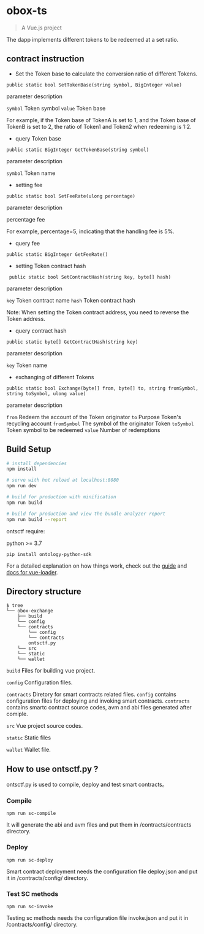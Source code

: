 # obox-ts

> A Vue.js project

The dapp implements different tokens to be redeemed at a set ratio.


## contract instruction

* Set the Token base to calculate the conversion ratio of different Tokens.

```
public static bool SetTokenBase(string symbol, BigInteger value)
```

parameter description

`symbol`   Token symbol
`value`    Token base

For example, if the Token base of TokenA is set to 1, and the Token base of TokenB is set to 2, the ratio of Token1 and Token2 when redeeming is 1:2.

* query Token base

```
public static BigInteger GetTokenBase(string symbol)
```

parameter description

`symbol`   Token name

* setting fee

```
public static bool SetFeeRate(ulong percentage)
```

parameter description

percentage   fee

For example, percentage=5, indicating that the handling fee is 5%.

* query fee

```
public static BigInteger GetFeeRate()
```

* setting Token contract hash

```
 public static bool SetContractHash(string key, byte[] hash)
```

parameter description

`key` Token contract name
`hash` Token contract hash

Note: When setting the Token contract address, you need to reverse the Token address.

* query contract hash

```
public static byte[] GetContractHash(string key)
```

parameter description

`key` Token name

* exchanging of different Tokens

```
public static bool Exchange(byte[] from, byte[] to, string fromSymbol, string toSymbol, ulong value)
```

parameter description

`from` Redeem the account of the Token originator
`to` Purpose Token's recycling account
`fromSymbol`  The symbol of the originator Token
`toSymbol` Token symbol to be redeemed
`value` Number of redemptions


## Build Setup

``` bash
# install dependencies
npm install

# serve with hot reload at localhost:8080
npm run dev

# build for production with minification
npm run build

# build for production and view the bundle analyzer report
npm run build --report
```

ontsctf require:

python >= 3.7

```
pip install ontology-python-sdk
```

For a detailed explanation on how things work, check out the [guide](http://vuejs-templates.github.io/webpack/) and [docs for vue-loader](http://vuejs.github.io/vue-loader).



## Directory structure

```shell
$ tree
└── obox-exchange
    ├── build
    └── config
    └── contracts
        └── config
        └── contracts
        ontsctf.py
    └── src
    └── static
    └── wallet
```

```build```  Files for building vue project.

```config```  Configuration files.

```contracts``` Diretory for smart contracts related files. ```config``` contains configuration files for deploying and invoking smart contracts. ```contracts``` contains smartc contract source codes, avm and abi files generated after comiple.

```src```  Vue project source codes.

```static``` Static files

```wallet``` Wallet file.

## How to use ontsctf.py ?

ontsctf.py is used to compile, deploy and test smart contracts。
### Compile
```
npm run sc-compile
```
It will generate the abi and avm files and put them in /contracts/contracts directory.

### Deploy
```
npm run sc-deploy
```
Smart contract deployment needs the configuration file deploy.json and put it in /contracts/config/ directory.

### Test SC methods
```
npm run sc-invoke
```
Testing sc methods needs the configuration file invoke.json and put it in /contracts/config/ directory.
